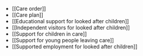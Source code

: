- [[Care order]]
- [[Care plan]]
- [[Educational support for looked after children]]
- [[Independent visitors for looked after children]]
- [[Support for children in care]]
- [[Support for young people leaving care]]
- [[Supported employment for looked after children]]
